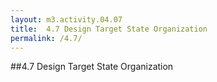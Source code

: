 ```yaml
---
layout: m3.activity.04.07
title: 	4.7 Design Target State Organization
permalink: /4.7/
---
```

##4.7 Design Target State Organization
